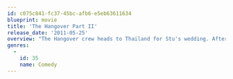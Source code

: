 ```yaml
---
id: c075c841-fc37-45bc-afb6-e5eb63611634
blueprint: movie
title: 'The Hangover Part II'
release_date: '2011-05-25'
overview: "The Hangover crew heads to Thailand for Stu's wedding. After the disaster of a bachelor party in Las Vegas last year, Stu is playing it safe with a mellow pre-wedding brunch. However, nothing goes as planned and Bangkok is the perfect setting for another adventure with the rowdy group."
genres:
  -
    id: 35
    name: Comedy
---
```

